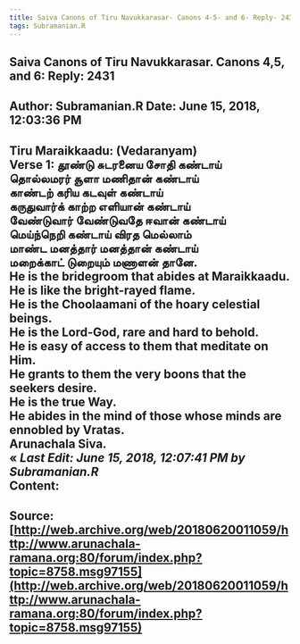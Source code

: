 ```yaml
--- 
title: Saiva Canons of Tiru Navukkarasar- Canons 4-5- and 6- Reply- 2431   
tags: Subramanian.R  
---  
```

##  Saiva Canons of Tiru Navukkarasar. Canons 4,5, and 6: Reply: 2431  
Author: Subramanian.R       Date: June 15, 2018, 12:03:36 PM  
---  
Tiru Maraikkaadu: (Vedaranyam)   
Verse 1: தூண்டு சுடரனைய சோதி கண்டாய்   
 தொல்லமரர் சூளா மணிதான் கண்டாய்   
காண்டற் கரிய கடவுள் கண்டாய்   
 கருதுவார்க் காற்ற எளியான் கண்டாய்   
வேண்டுவார் வேண்டுவதே ஈவான் கண்டாய்   
 மெய்ந்நெறி கண்டாய் விரத மெல்லாம்   
மாண்ட மனத்தார் மனத்தான் கண்டாய்   
 மறைக்காட் டுறையும் மணாளன் தானே.   
He is the bridegroom that abides at Maraikkaadu.   
He is like the bright-rayed flame.   
He is the Choolaamani of the hoary celestial beings.   
He is the Lord-God, rare and hard to behold.   
He is easy of access to them that meditate on Him.   
He grants to them the very boons that the seekers desire.   
He is the true Way.   
He abides in the mind of those whose minds are ennobled by Vratas.   
Arunachala Siva.  
« _Last Edit: June 15, 2018, 12:07:41 PM by Subramanian.R_  
Content:
 ---  
Source:[http://web.archive.org/web/20180620011059/http://www.arunachala-ramana.org:80/forum/index.php?topic=8758.msg97155](http://web.archive.org/web/20180620011059/http://www.arunachala-ramana.org:80/forum/index.php?topic=8758.msg97155)   
---  

